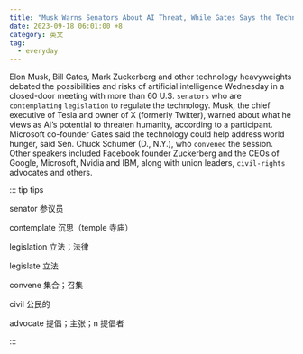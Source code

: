 ```yaml
---
title: "Musk Warns Senators About AI Threat, While Gates Says the Technology Could Target World Hunger"
date: 2023-09-18 06:01:00 +8
category: 英文
tag:
  - everyday
---
```


Elon Musk, Bill Gates, Mark Zuckerberg and other technology heavyweights debated the possibilities and risks of artificial intelligence Wednesday in a closed-door meeting with more than 60 U.S. `senators` who are `contemplating` `legislation` to regulate the technology. Musk, the chief executive of Tesla and owner of X (formerly Twitter), warned about what he views as AI’s potential to threaten humanity, according to a participant. Microsoft co-founder Gates said the technology could help address world hunger, said Sen. Chuck Schumer (D., N.Y.), who `convened` the session. Other speakers included Facebook founder Zuckerberg and the CEOs of Google, Microsoft, Nvidia and IBM, along with union leaders, `civil-rights` advocates and others.

::: tip tips

senator 参议员

contemplate 沉思（temple 寺庙）

legislation 立法；法律

legislate 立法

convene 集合；召集

civil 公民的

advocate 提倡；主张；n 提倡者

:::
